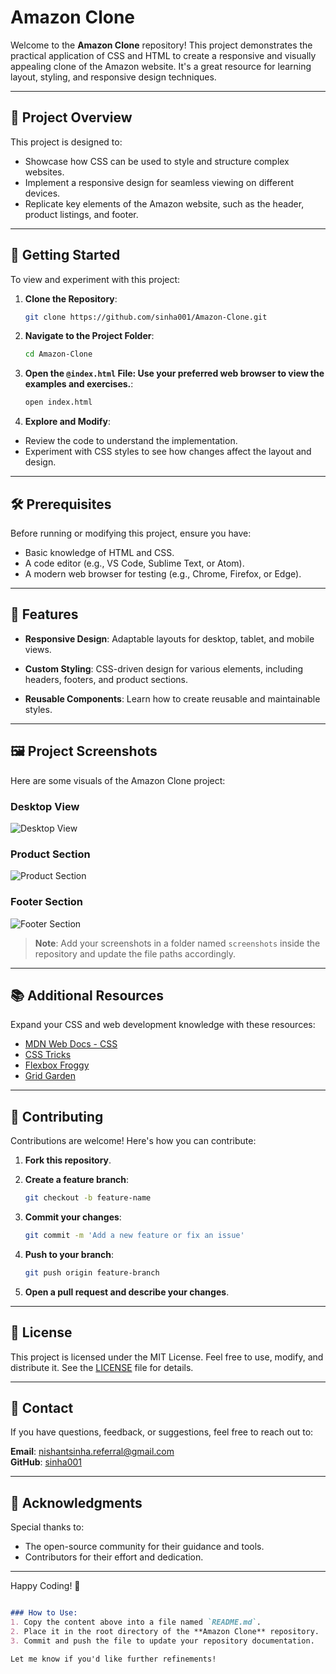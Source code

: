 # Amazon Clone

Welcome to the **Amazon Clone** repository! This project demonstrates the practical application of CSS and HTML to create a responsive and visually appealing clone of the Amazon website. It's a great resource for learning layout, styling, and responsive design techniques.

---

## 📂 Project Overview

This project is designed to:
- Showcase how CSS can be used to style and structure complex websites.
- Implement a responsive design for seamless viewing on different devices.
- Replicate key elements of the Amazon website, such as the header, product listings, and footer.

---

## 🚀 Getting Started

To view and experiment with this project:

1. **Clone the Repository**:
   ```bash
   git clone https://github.com/sinha001/Amazon-Clone.git

2. **Navigate to the Project Folder**:
    ```bash
    cd Amazon-Clone

3. **Open the `@index.html` File: Use your preferred web browser to view the examples and exercises.**:
    ```bash
    open index.html

4. **Explore and Modify**: 
- Review the code to understand the implementation.
- Experiment with CSS styles to see how changes affect the layout and design.

---

## 🛠 Prerequisites

Before running or modifying this project, ensure you have:

- Basic knowledge of HTML and CSS.
- A code editor (e.g., VS Code, Sublime Text, or Atom).
- A modern web browser for testing (e.g., Chrome, Firefox, or Edge).

---

## 🌟 Features

- **Responsive Design**: Adaptable layouts for desktop, tablet, and mobile views.
- **Custom Styling**: CSS-driven design for various elements, including headers, footers, and product sections.

- **Reusable Components**: Learn how to create reusable and maintainable styles.

---

## 🖼 Project Screenshots

Here are some visuals of the Amazon Clone project:

### Desktop View
![Desktop View](./screenshots/desktop-view.png)

### Product Section
![Product Section](./screenshots/product-section.png)

### Footer Section
![Footer Section](./screenshots/footer-section.png)

> **Note**: Add your screenshots in a folder named `screenshots` inside the repository and update the file paths accordingly.

---

## 📚 Additional Resources
Expand your CSS and web development knowledge with these resources:

- [MDN Web Docs - CSS](https://developer.mozilla.org/en-US/docs/Web/CSS)
- [CSS Tricks](https://css-tricks.com/)
- [Flexbox Froggy](https://flexboxfroggy.com/)
- [Grid Garden](https://cssgridgarden.com/)

---

## 🤝 Contributing
Contributions are welcome! Here's how you can contribute:

1. **Fork this repository**.

2. **Create a feature branch**:
    ```bash
    git checkout -b feature-name

3. **Commit your changes**:
    ```bash
    git commit -m 'Add a new feature or fix an issue'

4. **Push to your branch**:
    ```bash
    git push origin feature-branch

5. **Open a pull request and describe your changes**.

---

## 📝 License
This project is licensed under the MIT License. Feel free to use, modify, and distribute it. See the [LICENSE](./LICENSE) file for details.


---

## 📧 Contact
If you have questions, feedback, or suggestions, feel free to reach out to:

**Email**: [nishantsinha.referral@gmail.com](mailto:nishantsinha.referral@gmail.com)  
**GitHub**: [sinha001](https://github.com/sinha001)

---

## 🎯 Acknowledgments
Special thanks to:

- The open-source community for their guidance and tools.
- Contributors for their effort and dedication.

---

Happy Coding! 🚀
```markdown

### How to Use:
1. Copy the content above into a file named `README.md`.
2. Place it in the root directory of the **Amazon Clone** repository.
3. Commit and push the file to update your repository documentation.

Let me know if you'd like further refinements!
